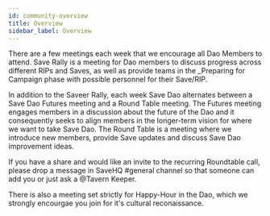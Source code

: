 ```yaml
---
id: community-overview
title: Overview
sidebar_label: Overview
---
```


There are a few meetings each week that we encourage all Dao Members to attend.  Save Rally is a meeting for Dao members to discuss progress across different RIPs and Saves, as well as provide teams in the _Preparing for Campaign phase with possible personnel for their Save/RIP. 

In addition to the Saveer Rally, each week Save Dao alternates between a Save Dao Futures meeting and a Round Table meeting.  The Futures meeting engages members in a discussion about the future of the Dao and it consequently seeks to align members in the longer-term vision for where we want to take Save Dao.  The Round Table is a meeting where we introduce new members, provide Save updates and discuss Save Dao improvement ideas.

If you have a share and would like an invite to the recurring Roundtable call, please drop a message in SaveHQ <span class='channels'>#general</span> channel so that someone can add you or just ask a @Tavern Keeper.

There is also a meeting set strictly for Happy-Hour in the Dao, which we strongly encourgae you join for it's cultural reconaissance.
